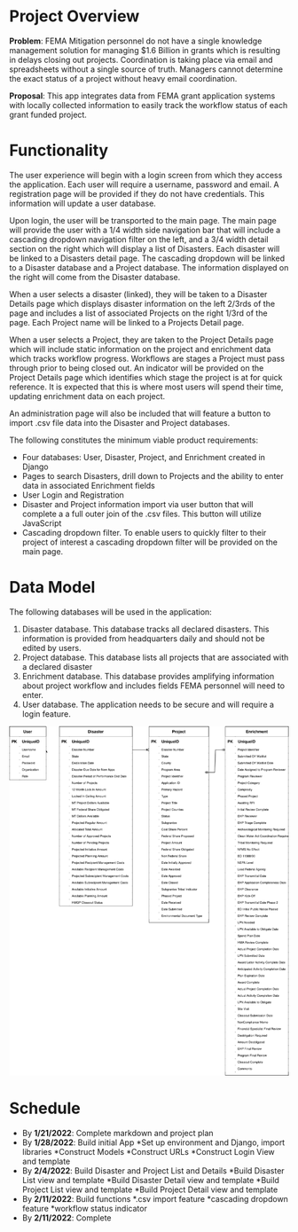 # Project Overview

**Problem**: FEMA Mitigation personnel do not have a single knowledge management solution for managing $1.6 Billion in grants which is resulting in delays closing out projects.  Coordination is taking place via email and spreadsheets without a single source of truth. Managers cannot determine the exact status of a project without heavy email coordination.

**Proposal**: This app integrates data from FEMA grant application systems with locally collected information to easily track the workflow status of each grant funded project.

# Functionality

The user experience will begin with a login screen from which they access the application. Each user will require a username, password and email.  A registration page will be provided if they do not have credentials.  This information will update a user database.

Upon login, the user will be transported to the main page. The main page will provide the user with a 1/4 width side navigation bar that will include a cascading dropdown navigation filter on the left, and a 3/4 width detail section on the right which will display a list of Disasters.  Each disaster will be linked to a Disasters detail page.  The cascading dropdown will be linked to a Disaster database and a Project database. The information displayed on the right will come from the Disaster database.

When a user selects a disaster (linked), they will be taken to a Disaster Details page which displays disaster information on the left 2/3rds of the page and includes a list of associated Projects on the right 1/3rd of the page.  Each Project name will be linked to a Projects Detail page.

When a user selects a Project, they are taken to the Project Details page which will include static information on the project and enrichment data which tracks workflow progress.  Workflows are stages a Project must pass through prior to being closed out.  An indicator will be provided on the Project Details page which identifies which stage the project is at for quick reference. It is expected that this is where most users will spend their time, updating enrichment data on each project.

An administration page will also be included that will feature a button to import .csv file data into the Disaster and Project databases.  

The following constitutes the minimum viable product requirements:
* Four databases: User, Disaster, Project, and Enrichment created in Django
* Pages to search Disasters, drill down to Projects and the ability to enter data in associated Enrichment fields
* User Login and Registration
* Disaster and Project information import via user button that will complete a a full outer join of  the .csv files.  This button will utilize JavaScript
* Cascading dropdown filter. To enable users to quickly filter to their project of interest a cascading dropdown filter will be provided on the main page.

# Data Model

The following databases will be used in the application:
1. Disaster database. This database tracks all declared disasters. This information is 			provided from headquarters daily and should not be edited by users.
2. Project database. This database lists all projects that are associated with a declared disaster
3. Enrichment database. This database provides amplifying information about project workflow and includes fields FEMA personnel will need to enter.
4. User database. The application needs to be secure and will require a login feature.

![models](/models.svg)

# Schedule

* By **1/21/2022**: Complete markdown and project plan
* By **1/28/2022**: Build initial App
		*Set up environment and Django, import libraries
		*Construct Models
		*Construct URLs
		*Construct Login View and template
* By **2/4/2022**:  Build Disaster and Project List and Details
		*Build Disaster List view and template
		*Build Disaster Detail view and template
		*Build Project List view and template
		*Build Project Detail view and template
* By **2/11/2022**:  Build functions
		*.csv import feature
		*cascading dropdown feature
		*workflow status indicator 
* By **2/11/2022**: Complete